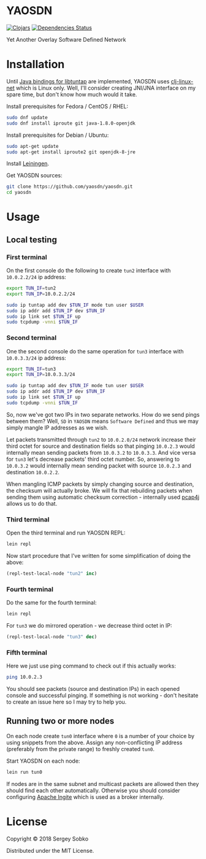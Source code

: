 # YAOSDN

[![Clojars](https://img.shields.io/clojars/v/yaosdn/yaosdn.svg)](https://clojars.org/yaosdn/yaosdn)
[![Dependencies Status](https://versions.deps.co/yaosdn/yaosdn/status.svg)](https://versions.deps.co/yaosdn/yaosdn)

Yet Another Overlay Software Defined Network

# Installation

Until [Java bindings for libtuntap](https://github.com/LaKabane/libtuntap/issues/14) are implemented, YAOSDN uses [clj-linux-net](https://github.com/yaosdn/clj-linux-net) which is Linux only. Well, I'll consider creating JNI/JNA interface on my spare time, but don't know how much would it take.

Install prerequisites for Fedora / CentOS / RHEL:

```bash
sudo dnf update
sudo dnf install iproute git java-1.8.0-openjdk
```

Install prerequisites for Debian / Ubuntu:

```bash
sudo apt-get update
sudo apt-get install iproute2 git openjdk-8-jre
```

Install [Leiningen](https://leiningen.org/).

Get YAOSDN sources:

```bash
git clone https://github.com/yaosdn/yaosdn.git
cd yaosdn
```

# Usage

## Local testing

### First terminal

On the first console do the following to create `tun2` interface with `10.0.2.2/24` ip address:

```bash
export TUN_IF=tun2
export TUN_IP=10.0.2.2/24

sudo ip tuntap add dev $TUN_IF mode tun user $USER
sudo ip addr add $TUN_IP dev $TUN_IF
sudo ip link set $TUN_IF up
sudo tcpdump -vnni $TUN_IF
```

### Second terminal

One the second console do the same operation for `tun3` interface with `10.0.3.3/24` ip address:

```bash
export TUN_IF=tun3
export TUN_IP=10.0.3.3/24

sudo ip tuntap add dev $TUN_IF mode tun user $USER
sudo ip addr add $TUN_IP dev $TUN_IF
sudo ip link set $TUN_IF up
sudo tcpdump -vnni $TUN_IF
```

So, now we've got two IPs in two separate networks. How do we send pings between them? 
Well, `SD` in `YAOSDN` means `Software Defined` and thus we may simply mangle IP addresses as we wish.

Let packets transmitted through `tun2` to `10.0.2.0/24` network increase their third octet for source and destination fields so that pinging `10.0.2.3` would internally mean sending packets from `10.0.3.2` to `10.0.3.3`. And vice versa for `tun3` let's decrease packets' third octet number. So, answering to `10.0.3.2` would internally mean sending packet with source `10.0.2.3` and destination `10.0.2.2`.

When mangling ICMP packets by simply changing source and destination, the checksum will actually broke. We will fix that rebuilding packets when sending them using automatic checksum correction - internally used [pcap4j](https://www.pcap4j.org/) allows us to do that.

### Third terminal

Open the third terminal and run YAOSDN REPL:

```bash
lein repl
```

Now start procedure that I've written for some simplification of doing the above:

```clojure
(repl-test-local-node "tun2" inc)
```

### Fourth terminal

Do the same for the fourth terminal:

```bash
lein repl
```

For `tun3` we do mirrored operation - we decrease third octet in IP:

```clojure
(repl-test-local-node "tun3" dec)
```

### Fifth terminal

Here we just use ping command to check out if this actually works:

```bash
ping 10.0.2.3
```

You should see packets (source and destination IPs) in each opened console and successful pinging. If something is not working - don't hesitate to create an issue here so I may try to help you.

## Running two or more nodes

On each node create `tun0` interface where `0` is a number of your choice by using snippets from the above.
Assign any non-conflicting IP address (preferably from the private range) to freshly created `tun0`.

Start YAOSDN on each node:

```clojure
lein run tun0
```

If nodes are in the same subnet and multicast packets are allowed then they should find each other automatically.
Otherwise you should consider configuring [Apache Ingite](https://ignite.apache.org/) which is used as a broker internally.

# License

Copyright © 2018 Sergey Sobko

Distributed under the MIT License.
